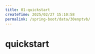 ```yaml
---
title: 01-quickstart
createTime: 2025/02/27 15:10:58
permalink: /spring-boot/data/30enptvb/
---
```


# quickstart
